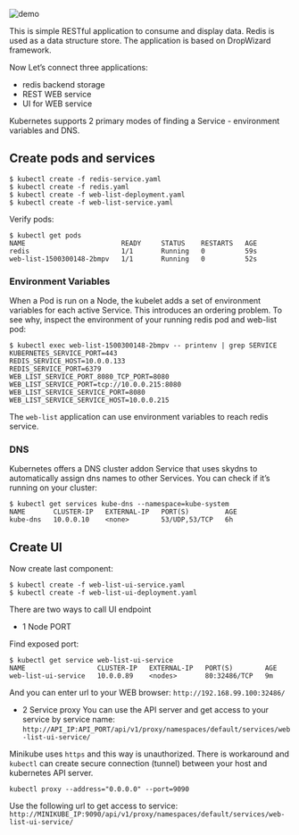 ![demo](./demo.png)

This is simple RESTful application to consume and display data. Redis is used as a data structure store. The application is based on DropWizard framework.

Now Let’s connect three applications:
* redis backend storage
* REST WEB service
* UI for WEB service

Kubernetes supports 2 primary modes of finding a Service - environment variables and DNS.

## Create pods and services

```
$ kubectl create -f redis-service.yaml
$ kubectl create -f redis.yaml
$ kubectl create -f web-list-deployment.yaml
$ kubectl create -f web-list-service.yaml
```

Verify pods:

```
$ kubectl get pods
NAME                        READY     STATUS    RESTARTS   AGE
redis                       1/1       Running   0          59s
web-list-1500300148-2bmpv   1/1       Running   0          52s
```

### Environment Variables

When a Pod is run on a Node, the kubelet adds a set of environment variables for each active Service. This introduces an ordering problem. To see why, inspect the environment of your running redis pod and web-list pod:

```
$ kubectl exec web-list-1500300148-2bmpv -- printenv | grep SERVICE
KUBERNETES_SERVICE_PORT=443
REDIS_SERVICE_HOST=10.0.0.133
REDIS_SERVICE_PORT=6379
WEB_LIST_SERVICE_PORT_8080_TCP_PORT=8080
WEB_LIST_SERVICE_PORT=tcp://10.0.0.215:8080
WEB_LIST_SERVICE_SERVICE_PORT=8080
WEB_LIST_SERVICE_SERVICE_HOST=10.0.0.215
```
The `web-list` application can use environment variables to reach redis service.

### DNS

Kubernetes offers a DNS cluster addon Service that uses skydns to automatically assign dns names to other Services. You can check if it’s running on your cluster:

```
$ kubectl get services kube-dns --namespace=kube-system
NAME       CLUSTER-IP   EXTERNAL-IP   PORT(S)         AGE
kube-dns   10.0.0.10    <none>        53/UDP,53/TCP   6h
```

## Create UI

Now create last component:

```
$ kubectl create -f web-list-ui-service.yaml
$ kubectl create -f web-list-ui-deployment.yaml
```

There are two ways to call UI endpoint

* 1 Node PORT

Find exposed port:
```
$ kubectl get service web-list-ui-service
NAME                  CLUSTER-IP   EXTERNAL-IP   PORT(S)        AGE
web-list-ui-service   10.0.0.89    <nodes>       80:32486/TCP   9m
```
And you can enter url to your WEB browser: `http://192.168.99.100:32486/`

* 2 Service proxy
You can use the API server and get access to your service by service name:
`http://API_IP:API_PORT/api/v1/proxy/namespaces/default/services/web-list-ui-service/`

Minikube uses `https` and this way is unauthorized. There is workaround and `kubectl` can create secure connection (tunnel) between your host and kubernetes API server.

```
kubectl proxy --address="0.0.0.0" --port=9090
```
Use the following url to get access to service:
`http://MINIKUBE_IP:9090/api/v1/proxy/namespaces/default/services/web-list-ui-service/`


